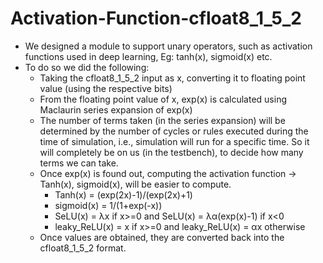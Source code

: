 # Activation-Function-cfloat8_1_5_2

- We designed a module to support unary operators, such as activation functions used in deep learning, Eg: tanh(x), sigmoid(x) etc.
- To do so we did the following:
  - Taking the cfloat8_1_5_2 input as x, converting it to floating point value (using the respective bits)
  - From the floating point value of x, exp(x) is calculated using Maclaurin series expansion of exp(x)
  - The number of terms taken (in the series expansion) will be determined by the number of cycles or rules executed during the time of simulation, i.e., simulation will run for a specific time. So it will completely be on us (in the testbench), to decide how many terms we can take.
  - Once exp(x) is found out, computing the activation function -> Tanh(x), sigmoid(x),  will be easier to compute.
    - Tanh(x) = (exp(2x)-1)/(exp(2x)+1)
    - sigmoid(x) = 1/(1+exp(-x))
    - SeLU(x) = &lambda;x if x>=0 and SeLU(x) = &lambda;&alpha;(exp(x)-1) if x<0
    - leaky_ReLU(x) = x if x>=0 and leaky_ReLU(x) = &alpha;x otherwise
  - Once values are obtained, they are converted back into the cfloat8_1_5_2 format.
